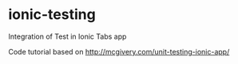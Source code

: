 # ionic-testing
Integration of Test in Ionic Tabs app


Code tutorial based on http://mcgivery.com/unit-testing-ionic-app/
